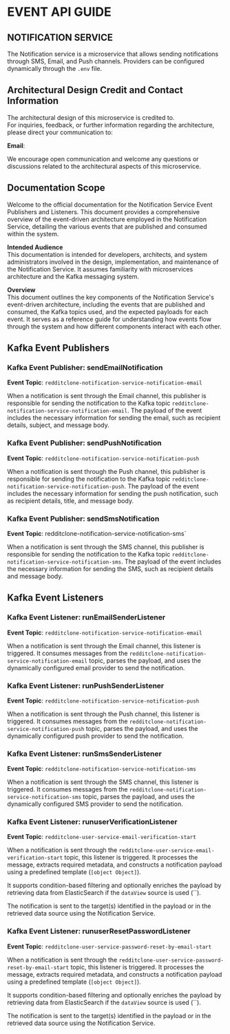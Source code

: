 # EVENT API GUIDE

## NOTIFICATION SERVICE

The Notification service is a microservice that allows sending notifications through SMS, Email, and Push channels. Providers can be configured dynamically through the `.env` file.

## Architectural Design Credit and Contact Information

The architectural design of this microservice is credited to.  
For inquiries, feedback, or further information regarding the architecture, please direct your communication to:

**Email**:

We encourage open communication and welcome any questions or discussions related to the architectural aspects of this microservice.

## Documentation Scope

Welcome to the official documentation for the Notification Service Event Publishers and Listeners. This document provides a comprehensive overview of the event-driven architecture employed in the Notification Service, detailing the various events that are published and consumed within the system.

**Intended Audience**  
This documentation is intended for developers, architects, and system administrators involved in the design, implementation, and maintenance of the Notification Service. It assumes familiarity with microservices architecture and the Kafka messaging system.

**Overview**  
This document outlines the key components of the Notification Service's event-driven architecture, including the events that are published and consumed, the Kafka topics used, and the expected payloads for each event. It serves as a reference guide for understanding how events flow through the system and how different components interact with each other.

## Kafka Event Publishers

### Kafka Event Publisher: sendEmailNotification

**Event Topic**: `redditclone-notification-service-notification-email`

When a notification is sent through the Email channel, this publisher is responsible for sending the notification to the Kafka topic `redditclone-notification-service-notification-email`. The payload of the event includes the necessary information for sending the email, such as recipient details, subject, and message body.

### Kafka Event Publisher: sendPushNotification

**Event Topic**: `redditclone-notification-service-notification-push`

When a notification is sent through the Push channel, this publisher is responsible for sending the notification to the Kafka topic `redditclone-notification-service-notification-push`. The payload of the event includes the necessary information for sending the push notification, such as recipient details, title, and message body.

### Kafka Event Publisher: sendSmsNotification

**Event Topic**: redditclone-notification-service-notification-sms`

When a notification is sent through the SMS channel, this publisher is responsible for sending the notification to the Kafka topic `redditclone-notification-service-notification-sms`. The payload of the event includes the necessary information for sending the SMS, such as recipient details and message body.

## Kafka Event Listeners

### Kafka Event Listener: runEmailSenderListener

**Event Topic**: `redditclone-notification-service-notification-email`

When a notification is sent through the Email channel, this listener is triggered. It consumes messages from the `redditclone-notification-service-notification-email` topic, parses the payload, and uses the dynamically configured email provider to send the notification.

### Kafka Event Listener: runPushSenderListener

**Event Topic**: `redditclone-notification-service-notification-push`

When a notification is sent through the Push channel, this listener is triggered. It consumes messages from the `redditclone-notification-service-notification-push` topic, parses the payload, and uses the dynamically configured push provider to send the notification.

### Kafka Event Listener: runSmsSenderListener

**Event Topic**: `redditclone-notification-service-notification-sms`

When a notification is sent through the SMS channel, this listener is triggered. It consumes messages from the `redditclone-notification-service-notification-sms` topic, parses the payload, and uses the dynamically configured SMS provider to send the notification.

### Kafka Event Listener: runuserVerificationListener

**Event Topic**: `redditclone-user-service-email-verification-start`

When a notification is sent through the `redditclone-user-service-email-verification-start` topic, this listener is triggered. It processes the message, extracts required metadata, and constructs a notification payload using a predefined template (`[object Object]`).

It supports condition-based filtering and optionally enriches the payload by retrieving data from ElasticSearch if the `dataView` source is used (``).

The notification is sent to the target(s) identified in the payload or in the retrieved data source using the Notification Service.

### Kafka Event Listener: runuserResetPasswordListener

**Event Topic**: `redditclone-user-service-password-reset-by-email-start`

When a notification is sent through the `redditclone-user-service-password-reset-by-email-start` topic, this listener is triggered. It processes the message, extracts required metadata, and constructs a notification payload using a predefined template (`[object Object]`).

It supports condition-based filtering and optionally enriches the payload by retrieving data from ElasticSearch if the `dataView` source is used (``).

The notification is sent to the target(s) identified in the payload or in the retrieved data source using the Notification Service.
